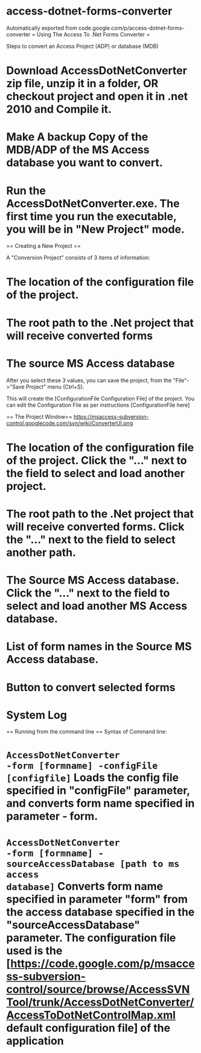 # access-dotnet-forms-converter
Automatically exported from code.google.com/p/access-dotnet-forms-converter
= Using The Access To .Net Forms Converter =

Steps to convert an Access Project (ADP) or database (MDB)

 # Download AccessDotNetConverter zip file, unzip it in a folder, OR checkout project and open it in .net 2010 and Compile it.
 # Make A backup Copy of the MDB/ADP of the MS Access database you want to convert.
 # Run the AccessDotNetConverter.exe.  The first time you run the executable, you will be in "New Project" mode.  

== Creating a New Project ==

A "Conversion Project" consists of 3 items of information:

 # The location of the configuration file of the project.
 # The root path to the .Net project that will receive converted forms
 # The source MS Access database 

After you select these 3 values, you can save the project, from the "File"->"Save Project" menu (Ctrl+S).

This will create the [ConfigurationFile Configuration File] of the project.  You can edit the Configuration File as per instructions [ConfigurationFile here]


== The Project Window==
https://msaccess-subversion-control.googlecode.com/svn/wiki/ConverterUI.png

 # The location of the configuration file of the project.  Click the "..." next to the field to select and load another project.
 # The root path to the .Net project that will receive converted forms.  Click the "..." next to the field to select another path.
 # The Source MS Access database. Click the "..." next to the field to select and load another MS Access database.
 # List of form names in the Source MS Access database. 
 # Button to convert selected forms
 # System Log

== Running from the command line ==
Syntax of Command line:

 # <code>AccessDotNetConverter -form [formname] -configFile [configfile]</code> Loads the config file specified in "configFile" parameter, and converts form name specified in parameter - form.
 # <code>AccessDotNetConverter -form [formname] -sourceAccessDatabase [path to ms access database]</code> Converts form name specified in parameter "form" from the access database specified in the "sourceAccessDatabase" parameter. The configuration file used is the [https://code.google.com/p/msaccess-subversion-control/source/browse/AccessSVNTool/trunk/AccessDotNetConverter/AccessToDotNetControlMap.xml default configuration file] of the application
